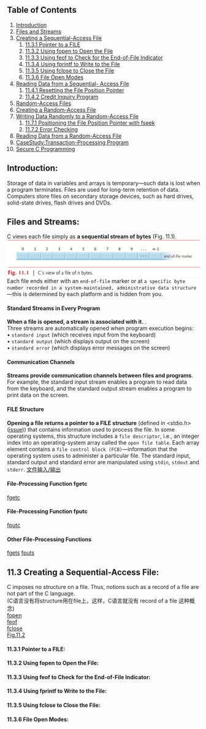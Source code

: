 ## <a name='contents'>Table of Contents</a>

1. [Introduction](#11.1)
1. [Files and Streams](#11.2)
1. [Creating a Sequential-Access File](#11.3)
   1. [11.3.1 Pointer to a FILE](#11.)
   1. [11.3.2 Using fopen to Open the File](#11.)
   1. [11.3.3 Using feof to Check for the End-of-File Indicator](#11.)
   1. [11.3.4 Using fprintf to Write to the File](#11.)
   1. [11.3.5 Using fclose to Close the File](#11.)
   1. [11.3.6 File Open Modes](#11.)
1. [Reading Data from a Sequential- Access File](#11.4)
   1. [11.4.1 Resetting the File Position Pointer](#11.4.1)
   1. [11.4.2 Credit Inquiry Program](#11.4.2)
1. [Random-Access Files](#11.5)
1. [Creating a Random-Access File](#11.6)
1. [Writing Data Randomly to a Random-Access File](#11.7)
   1. [11.7.1 Positioning the File Position Pointer with fseek](#11.7.1)
   1. [11.7.2 Error Checking](#11.7.2)
1. [Reading Data from a Random-Access File](#11.8)
1. [CaseStudy:Transaction-Processing Program](#11.9)
1. [Secure C Programming](#11.10)
## <a name='11.1'> Introduction:</a>
Storage of data in variables and arrays is temporary—such data is lost when a program terminates. 
Files are used for long-term retention of data. 
Computers store files on secondary storage devices, such as hard drives, solid-state drives, flash drives and DVDs.

## <a name='11.2'> Files and Streams:</a>
C views each file simply as **a sequential stream of bytes** (Fig. 11.1).   
![Fig.11.1](https://github.com/saint-shaka/C/blob/master/CHowToProgram8thNotes/images/11/Fig.%2011.1.png)
Each file ends either with an `end-of-file` marker or at `a specific byte number recorded in a system-maintained, administrative data structure`—this is determined by each platform and is hidden from you.
#### Standard Streams in Every Program 
**When a file is opened, a stream is associated with it.** .    
Three streams are automatically opened when program execution begins:  
• `standard input` (which receives input from the keyboard)     
• `standard output` (which displays output on the screen)    
• `standard error` (which displays error messages on the screen)    
#### Communication Channels 
**Streams provide communication channels between files and programs**.   
For example, the standard input stream enables a program to read data from the keyboard, and the standard output stream enables a program to print data on the screen.  
#### FILE Structure
**Opening a file returns a pointer to a FILE structure** (defined in <stdio.h>([issue](https://github.com/saint-shaka/C/issues/1))) that contains information used to process the file. 
In some operating systems, this structure includes a `file descriptor`, i.e., an integer index into an operating-system array called the `open file table`. 
Each array element contains a `file control block (FCB)`—information that the operating system uses to administer a particular file. The standard input, standard output and standard error are manipulated using `stdin`, `stdout` and `stderr`. [文件输入/输出](https://zh.cppreference.com/w/c/io)

#### File-Processing Function fgetc
[fgetc](https://zh.cppreference.com/w/c/io/fgetc)
#### File-Processing Function fputc
[fputc](https://zh.cppreference.com/w/c/io/fputc)
#### Other File-Processing Functions
[fgets](https://zh.cppreference.com/w/c/io/fgets)
[fputs](https://zh.cppreference.com/w/c/io/fputs)
## <a name='11.3'> 11.3 Creating a Sequential-Access File:</a>
C imposes no structure on a file. Thus, notions such as a record of a file are not part of the C language.   
(C语言没有将structure用在file上，这样，C语言就没有 record of a file 这种概念)  
[fopen](https://zh.cppreference.com/w/c/io/fopen)  
[feof](https://zh.cppreference.com/w/c/io/feof)  
[fclose](https://zh.cppreference.com/w/c/io/fclose)  
[Fig.11.2](https://github.com/saint-shaka/C/blob/master/CHowToProgram8thNotes/examples/ch11/fig11_02.c)  
#### <a name='11.3.1'> 11.3.1 Pointer to a FILE:</a>
#### <a name='11.3.2'> 11.3.2 Using fopen to Open the File:</a>
#### <a name='11.3.3'> 11.3.3 Using feof to Check for the End-of-File Indicator:</a>
#### <a name='11.3.4'> 11.3.4 Using fprintf to Write to the File:</a>
#### <a name='11.3.5'> 11.3.5 Using fclose to Close the File:</a>
#### <a name='11.3.6'> 11.3.6 File Open Modes:</a>
